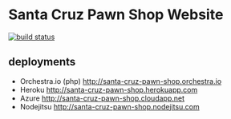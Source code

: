 # Santa Cruz Pawn Shop Website

[![build status](https://secure.travis-ci.org/generalhenry/Santa-Cruz-Pawn-Shop.png)](http://travis-ci.org/generalhenry/Santa-Cruz-Pawn-Shop)


## deployments

* Orchestra.io (php) http://santa-cruz-pawn-shop.orchestra.io
* Heroku http://santa-cruz-pawn-shop.herokuapp.com
* Azure http://santa-cruz-pawn-shop.cloudapp.net
* Nodejitsu http://santa-cruz-pawn-shop.nodejitsu.com